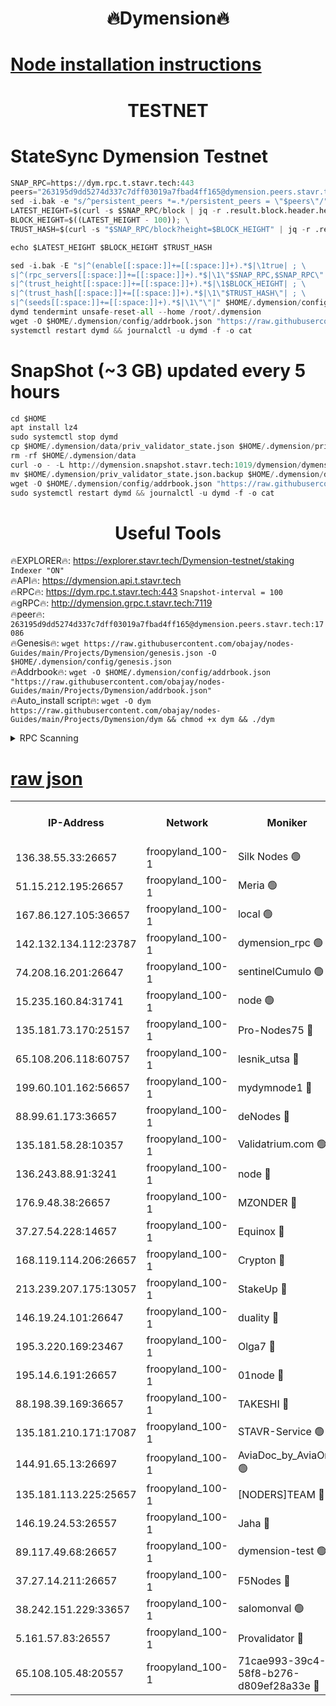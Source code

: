<h1 align="center"> 🔥Dymension🔥</h1>

[Node installation instructions](https://github.com/obajay/nodes-Guides/tree/main/Projects/Dymension)
=

<h1 align="center"> TESTNET</h1>

# StateSync Dymension Testnet
```python
SNAP_RPC=https://dym.rpc.t.stavr.tech:443
peers="263195d9dd5274d337c7dff03019a7fbad4ff165@dymension.peers.stavr.tech:17086"
sed -i.bak -e "s/^persistent_peers *=.*/persistent_peers = \"$peers\"/" $HOME/.dymension/config/config.toml
LATEST_HEIGHT=$(curl -s $SNAP_RPC/block | jq -r .result.block.header.height); \
BLOCK_HEIGHT=$((LATEST_HEIGHT - 100)); \
TRUST_HASH=$(curl -s "$SNAP_RPC/block?height=$BLOCK_HEIGHT" | jq -r .result.block_id.hash)

echo $LATEST_HEIGHT $BLOCK_HEIGHT $TRUST_HASH

sed -i.bak -E "s|^(enable[[:space:]]+=[[:space:]]+).*$|\1true| ; \
s|^(rpc_servers[[:space:]]+=[[:space:]]+).*$|\1\"$SNAP_RPC,$SNAP_RPC\"| ; \
s|^(trust_height[[:space:]]+=[[:space:]]+).*$|\1$BLOCK_HEIGHT| ; \
s|^(trust_hash[[:space:]]+=[[:space:]]+).*$|\1\"$TRUST_HASH\"| ; \
s|^(seeds[[:space:]]+=[[:space:]]+).*$|\1\"\"|" $HOME/.dymension/config/config.toml
dymd tendermint unsafe-reset-all --home /root/.dymension
wget -O $HOME/.dymension/config/addrbook.json "https://raw.githubusercontent.com/obajay/nodes-Guides/main/Projects/Dymension/addrbook.json"
systemctl restart dymd && journalctl -u dymd -f -o cat

```
# SnapShot (~3 GB) updated every 5 hours
```python
cd $HOME
apt install lz4
sudo systemctl stop dymd
cp $HOME/.dymension/data/priv_validator_state.json $HOME/.dymension/priv_validator_state.json.backup
rm -rf $HOME/.dymension/data
curl -o - -L http://dymension.snapshot.stavr.tech:1019/dymension/dymension-snap.tar.lz4 | lz4 -c -d - | tar -x -C $HOME/.dymension --strip-components 2
mv $HOME/.dymension/priv_validator_state.json.backup $HOME/.dymension/data/priv_validator_state.json
wget -O $HOME/.dymension/config/addrbook.json "https://raw.githubusercontent.com/obajay/nodes-Guides/main/Projects/Dymension/addrbook.json"
sudo systemctl restart dymd && journalctl -u dymd -f -o cat
```

 <h1 align="center"> Useful Tools</h1>

🔥EXPLORER🔥:     https://explorer.stavr.tech/Dymension-testnet/staking        `Indexer "ON"` \
🔥API🔥:          https://dymension.api.t.stavr.tech \
🔥RPC🔥:          https://dym.rpc.t.stavr.tech:443                  `Snapshot-interval = 100` \
🔥gRPC🔥:         http://dymension.grpc.t.stavr.tech:7119 \
🔥peer🔥:         `263195d9dd5274d337c7dff03019a7fbad4ff165@dymension.peers.stavr.tech:17086` \
🔥Genesis🔥:     ```wget https://raw.githubusercontent.com/obajay/nodes-Guides/main/Projects/Dymension/genesis.json -O $HOME/.dymension/config/genesis.json``` \
🔥Addrbook🔥:    ```wget -O $HOME/.dymension/config/addrbook.json "https://raw.githubusercontent.com/obajay/nodes-Guides/main/Projects/Dymension/addrbook.json"``` \
🔥Auto_install script🔥: ```wget -O dym https://raw.githubusercontent.com/obajay/nodes-Guides/main/Projects/Dymension/dym && chmod +x dym && ./dym```

<details>
<summary>RPC Scanning</summary>

<h2 align="center"> We scan nodes in real time every 4 hours. And we provide the final result of RPC endpoints.
We cannot influence the operation of these nodes in any way. </h2>


```python
If Voting Power is higher than 0 --> then the Node is a validator of the network and may be subject to attack and be a potential threat to the chain.
```
```python
We marked such validators with a red symbol
```

</details>

[raw json](https://rpc-check.dymt.stavr.tech/dymt/rpc-dymt-result.json)
=


<table><tr><th>IP-Address</th><th>Network</th><th>Moniker</th><th>Latest Block Height</th><th>Earliest Block Height</th><th>Catching Up</th><th>Tx Index</th><th>Voting Power</th><th>Scan Time</th></tr><tr><td>136.38.55.33:26657</td><td>froopyland_100-1</td><td>Silk Nodes 🟢</td><td>1788709</td><td>1</td><td>False</td><td>on</td><td>0</td><td>2023-12-22T20:06:28.915634937UTC</td></tr><tr><td>51.15.212.195:26657</td><td>froopyland_100-1</td><td>Meria 🟢</td><td>1651535</td><td>1238063</td><td>False</td><td>on</td><td>0</td><td>2023-12-22T20:05:29.903991947UTC</td></tr><tr><td>167.86.127.105:36657</td><td>froopyland_100-1</td><td>local 🟢</td><td>1651535</td><td>1318001</td><td>False</td><td>off</td><td>0</td><td>2023-12-22T20:06:27.870535593UTC</td></tr><tr><td>142.132.134.112:23787</td><td>froopyland_100-1</td><td>dymension_rpc 🟢</td><td>1788705</td><td>1649923</td><td>False</td><td>on</td><td>0</td><td>2023-12-22T20:06:02.412074886UTC</td></tr><tr><td>74.208.16.201:26647</td><td>froopyland_100-1</td><td>sentinelCumulo 🟢</td><td>1788699</td><td>1652923</td><td>False</td><td>on</td><td>0</td><td>2023-12-22T20:05:31.423492563UTC</td></tr><tr><td>15.235.160.84:31741</td><td>froopyland_100-1</td><td>node 🟢</td><td>1788700</td><td>1652923</td><td>False</td><td>on</td><td>0</td><td>2023-12-22T20:05:32.617780082UTC</td></tr><tr><td>135.181.73.170:25157</td><td>froopyland_100-1</td><td>Pro-Nodes75 🔴</td><td>1788701</td><td>1652923</td><td>False</td><td>on</td><td>1</td><td>2023-12-22T20:05:42.742205989UTC</td></tr><tr><td>65.108.206.118:60757</td><td>froopyland_100-1</td><td>lesnik_utsa 🔴</td><td>1788702</td><td>1652923</td><td>False</td><td>on</td><td>1</td><td>2023-12-22T20:05:47.130917869UTC</td></tr><tr><td>199.60.101.162:56657</td><td>froopyland_100-1</td><td>mydymnode1 🔴</td><td>1788702</td><td>1652923</td><td>False</td><td>off</td><td>2</td><td>2023-12-22T20:05:47.766046945UTC</td></tr><tr><td>88.99.61.173:36657</td><td>froopyland_100-1</td><td>deNodes 🔴</td><td>1788707</td><td>1652923</td><td>False</td><td>off</td><td>1</td><td>2023-12-22T20:06:14.040446694UTC</td></tr><tr><td>135.181.58.28:10357</td><td>froopyland_100-1</td><td>Validatrium.com 🟢</td><td>1788707</td><td>1652923</td><td>False</td><td>on</td><td>0</td><td>2023-12-22T20:06:14.430587704UTC</td></tr><tr><td>136.243.88.91:3241</td><td>froopyland_100-1</td><td>node 🔴</td><td>1788707</td><td>1652923</td><td>False</td><td>on</td><td>1</td><td>2023-12-22T20:06:17.647952857UTC</td></tr><tr><td>176.9.48.38:26657</td><td>froopyland_100-1</td><td>MZONDER 🔴</td><td>1788708</td><td>1652923</td><td>False</td><td>on</td><td>1</td><td>2023-12-22T20:06:24.147743516UTC</td></tr><tr><td>37.27.54.228:14657</td><td>froopyland_100-1</td><td>Equinox 🔴</td><td>1788709</td><td>1652923</td><td>False</td><td>on</td><td>1</td><td>2023-12-22T20:06:27.538787764UTC</td></tr><tr><td>168.119.114.206:26657</td><td>froopyland_100-1</td><td>Crypton 🔴</td><td>1788710</td><td>1652923</td><td>False</td><td>off</td><td>1</td><td>2023-12-22T20:06:31.902226343UTC</td></tr><tr><td>213.239.207.175:13057</td><td>froopyland_100-1</td><td>StakeUp 🔴</td><td>1788711</td><td>1652923</td><td>False</td><td>off</td><td>1</td><td>2023-12-22T20:06:37.333778698UTC</td></tr><tr><td>146.19.24.101:26647</td><td>froopyland_100-1</td><td>duality 🔴</td><td>1788705</td><td>1655313</td><td>False</td><td>on</td><td>1</td><td>2023-12-22T20:06:05.553275412UTC</td></tr><tr><td>195.3.220.169:23467</td><td>froopyland_100-1</td><td>Olga7 🔴</td><td>1788708</td><td>1655313</td><td>False</td><td>on</td><td>1</td><td>2023-12-22T20:06:24.602787518UTC</td></tr><tr><td>195.14.6.191:26657</td><td>froopyland_100-1</td><td>01node 🔴</td><td>1788710</td><td>1655732</td><td>False</td><td>on</td><td>1</td><td>2023-12-22T20:06:31.557333950UTC</td></tr><tr><td>88.198.39.169:36657</td><td>froopyland_100-1</td><td>TAKESHI 🔴</td><td>1788699</td><td>1656584</td><td>False</td><td>on</td><td>1</td><td>2023-12-22T20:05:31.666819577UTC</td></tr><tr><td>135.181.210.171:17087</td><td>froopyland_100-1</td><td>STAVR-Service 🟢</td><td>1788700</td><td>1656584</td><td>False</td><td>on</td><td>0</td><td>2023-12-22T20:05:37.223424609UTC</td></tr><tr><td>144.91.65.13:26697</td><td>froopyland_100-1</td><td>AviaDoc_by_AviaOne 🟢</td><td>1788507</td><td>1656584</td><td>False</td><td>on</td><td>0</td><td>2023-12-22T20:05:42.388591632UTC</td></tr><tr><td>135.181.113.225:25657</td><td>froopyland_100-1</td><td>[NODERS]TEAM 🔴</td><td>1788707</td><td>1656584</td><td>False</td><td>on</td><td>1</td><td>2023-12-22T20:06:14.806244206UTC</td></tr><tr><td>146.19.24.53:26557</td><td>froopyland_100-1</td><td>Jaha 🔴</td><td>1788707</td><td>1656584</td><td>False</td><td>off</td><td>1</td><td>2023-12-22T20:06:17.354041386UTC</td></tr><tr><td>89.117.49.68:26657</td><td>froopyland_100-1</td><td>dymension-test 🟢</td><td>1788710</td><td>1723012</td><td>False</td><td>on</td><td>0</td><td>2023-12-22T20:06:32.337262285UTC</td></tr><tr><td>37.27.14.211:26657</td><td>froopyland_100-1</td><td>F5Nodes 🔴</td><td>1788705</td><td>1765599</td><td>False</td><td>off</td><td>1</td><td>2023-12-22T20:06:02.745171876UTC</td></tr><tr><td>38.242.151.229:33657</td><td>froopyland_100-1</td><td>salomonval 🟢</td><td>1788708</td><td>1773995</td><td>False</td><td>off</td><td>0</td><td>2023-12-22T20:06:25.035233062UTC</td></tr><tr><td>5.161.57.83:26557</td><td>froopyland_100-1</td><td>Provalidator 🔴</td><td>1788699</td><td>1782134</td><td>False</td><td>on</td><td>1</td><td>2023-12-22T20:05:30.638810616UTC</td></tr><tr><td>65.108.105.48:20557</td><td>froopyland_100-1</td><td>71cae993-39c4-58f8-b276-d809ef28a33e 🔴</td><td>1788705</td><td>1782923</td><td>False</td><td>on</td><td>1</td><td>2023-12-22T20:06:03.112112848UTC</td></tr></table>
